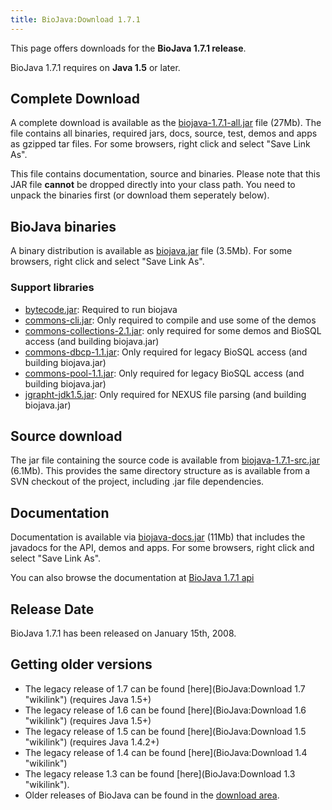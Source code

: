 ```yaml
---
title: BioJava:Download 1.7.1
---
```


This page offers downloads for the <b>BioJava 1.7.1 release</b>.

BioJava 1.7.1 requires on <b>Java 1.5</b> or later.

Complete Download
-----------------

A complete download is available as the
[biojava-1.7.1-all.jar](http://www.biojava.org/download/bj171/all/biojava-1.7.1-all.jar)
file (27Mb). The file contains all binaries, required jars, docs,
source, test, demos and apps as gzipped tar files. For some browsers,
right click and select "Save Link As".

This file contains documentation, source and binaries. Please note that
this JAR file <b>cannot</b> be dropped directly into your class path.
You need to unpack the binaries first (or download them seperately
below).

BioJava binaries
----------------

A binary distribution is available as
[biojava.jar](http://www.biojava.org/download/bj171/bin/biojava.jar)
file (3.5Mb). For some browsers, right click and select "Save Link As".

### Support libraries

-   [bytecode.jar](http://www.biojava.org/download/bj171/support-jars/bytecode.jar):
    Required to run biojava
-   [commons-cli.jar](http://www.biojava.org/download/bj171/support-jars/commons-cli.jar):
    Only required to compile and use some of the demos
-   [commons-collections-2.1.jar](http://www.biojava.org/download/bj171/support-jars/commons-collections-2.1.jar):
    only required for some demos and BioSQL access (and building
    biojava.jar)
-   [commons-dbcp-1.1.jar](http://www.biojava.org/download/bj171/support-jars/commons-dbcp-1.1.jar):
    Only required for legacy BioSQL access (and building biojava.jar)
-   [commons-pool-1.1.jar](http://www.biojava.org/download/bj171/support-jars/commons-pool-1.1.jar):
    Only required for legacy BioSQL access (and building biojava.jar)
-   [jgrapht-jdk1.5.jar](http://www.biojava.org/download/bj171/support-jars/jgrapht-jdk1.5.jar):
    Only required for NEXUS file parsing (and building biojava.jar)

Source download
---------------

The jar file containing the source code is available from
[biojava-1.7.1-src.jar](http://www.biojava.org/download/bj171/src/biojava-1.7.1-src.jar)
(6.1Mb). This provides the same directory structure as is available from
a SVN checkout of the project, including .jar file dependencies.

Documentation
-------------

Documentation is available via
[biojava-docs.jar](http://www.biojava.org/download/bj171/doc/biojava-docs.jar)
(11Mb) that includes the javadocs for the API, demos and apps. For some
browsers, right click and select "Save Link As".

You can also browse the documentation at [BioJava 1.7.1
api](http://www.biojava.org/docs/api171/)

Release Date
------------

BioJava 1.7.1 has been released on January 15th, 2008.

Getting older versions
----------------------

-   The legacy release of 1.7 can be found
    [here](BioJava:Download 1.7 "wikilink") (requires Java 1.5+)
-   The legacy release of 1.6 can be found
    [here](BioJava:Download 1.6 "wikilink") (requires Java 1.5+)
-   The legacy release of 1.5 can be found
    [here](BioJava:Download 1.5 "wikilink") (requires Java 1.4.2+)
-   The legacy release of 1.4 can be found
    [here](BioJava:Download 1.4 "wikilink")
-   The legacy release 1.3 can be found
    [here](BioJava:Download 1.3 "wikilink").
-   Older releases of BioJava can be found in the [download
    area](http://www.biojava.org/download/).

